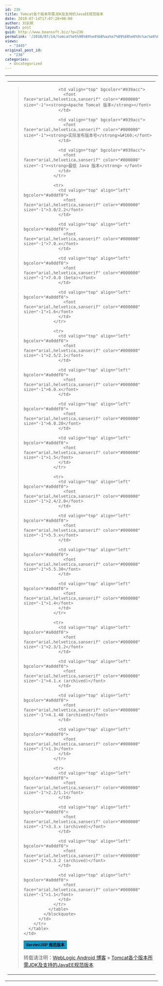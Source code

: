 ```yaml
---
id: 236
title: Tomcat各个版本所需JDK及支持的JavaEE规范版本
date: 2010-07-14T17:07:28+00:00
author: 刘长炯
layout: post
guid: http://www.beansoft.biz/?p=236
permalink: '/2010/07/14/tomcat%e5%90%84%e4%b8%aa%e7%89%88%e6%9c%ac%e6%89%80%e9%9c%80jdk%e5%8f%8a%e6%94%af%e6%8c%81%e7%9a%84javaee%e8%a7%84%e8%8c%83%e7%89%88%e6%9c%ac/'
views:
  - "3445"
original_post_id:
  - "236"
categories:
  - Uncategorized
---
```

</p> 

<table cellspacing="4" width="100%" border="0">
  <tr>
    <td valign="top" align="left" width="80%">
      <table cellspacing="0" cellpadding="2" width="100%" border="0">
        <tr>
          <td>
            <blockquote>
              <table class="detail-table">
                <tr>
                  <td valign="top" bgcolor="#039acc">
                    <font face="arial,helvetica,sanserif" color="#000000" size="-1"><strong>Servlet/JSP 规范版本</strong></font>
                  </td>
                  
                  <td valign="top" bgcolor="#039acc">
                    <font face="arial,helvetica,sanserif" color="#000000" size="-1"><strong>Apache Tomcat 版本</strong></font>
                  </td>
                  
                  <td valign="top" bgcolor="#039acc">
                    <font face="arial,helvetica,sanserif" color="#000000" size="-1"><strong>实际发布版本号</strong>&#160;</font>
                  </td>
                  
                  <td valign="top" bgcolor="#039acc">
                    <font face="arial,helvetica,sanserif" color="#000000" size="-1"><strong>最低 Java 版本</strong> </font>
                  </td>
                </tr>
                
                <tr>
                  <td valign="top" align="left" bgcolor="#a0ddf0">
                    <font face="arial,helvetica,sanserif" color="#000000" size="-1">3.0/2.2</font>
                  </td>
                  
                  <td valign="top" align="left" bgcolor="#a0ddf0">
                    <font face="arial,helvetica,sanserif" color="#000000" size="-1">7.0.x</font>
                  </td>
                  
                  <td valign="top" align="left" bgcolor="#a0ddf0">
                    <font face="arial,helvetica,sanserif" color="#000000" size="-1">7.0.0 (beta)</font>
                  </td>
                  
                  <td valign="top" align="left" bgcolor="#a0ddf0">
                    <font face="arial,helvetica,sanserif" color="#000000" size="-1">1.6</font>
                  </td>
                </tr>
                
                <tr>
                  <td valign="top" align="left" bgcolor="#a0ddf0">
                    <font face="arial,helvetica,sanserif" color="#000000" size="-1">2.5/2.1</font>
                  </td>
                  
                  <td valign="top" align="left" bgcolor="#a0ddf0">
                    <font face="arial,helvetica,sanserif" color="#000000" size="-1">6.0.x</font>
                  </td>
                  
                  <td valign="top" align="left" bgcolor="#a0ddf0">
                    <font face="arial,helvetica,sanserif" color="#000000" size="-1">6.0.28</font>
                  </td>
                  
                  <td valign="top" align="left" bgcolor="#a0ddf0">
                    <font face="arial,helvetica,sanserif" color="#000000" size="-1">1.5</font>
                  </td>
                </tr>
                
                <tr>
                  <td valign="top" align="left" bgcolor="#a0ddf0">
                    <font face="arial,helvetica,sanserif" color="#000000" size="-1">2.4/2.0</font>
                  </td>
                  
                  <td valign="top" align="left" bgcolor="#a0ddf0">
                    <font face="arial,helvetica,sanserif" color="#000000" size="-1">5.5.x</font>
                  </td>
                  
                  <td valign="top" align="left" bgcolor="#a0ddf0">
                    <font face="arial,helvetica,sanserif" color="#000000" size="-1">5.5.30</font>
                  </td>
                  
                  <td valign="top" align="left" bgcolor="#a0ddf0">
                    <font face="arial,helvetica,sanserif" color="#000000" size="-1">1.4</font>
                  </td>
                </tr>
                
                <tr>
                  <td valign="top" align="left" bgcolor="#a0ddf0">
                    <font face="arial,helvetica,sanserif" color="#000000" size="-1">2.3/1.2</font>
                  </td>
                  
                  <td valign="top" align="left" bgcolor="#a0ddf0">
                    <font face="arial,helvetica,sanserif" color="#000000" size="-1">4.1.x (archived)</font>
                  </td>
                  
                  <td valign="top" align="left" bgcolor="#a0ddf0">
                    <font face="arial,helvetica,sanserif" color="#000000" size="-1">4.1.40 (archived)</font>
                  </td>
                  
                  <td valign="top" align="left" bgcolor="#a0ddf0">
                    <font face="arial,helvetica,sanserif" color="#000000" size="-1">1.3</font>
                  </td>
                </tr>
                
                <tr>
                  <td valign="top" align="left" bgcolor="#a0ddf0">
                    <font face="arial,helvetica,sanserif" color="#000000" size="-1">2.2/1.1</font>
                  </td>
                  
                  <td valign="top" align="left" bgcolor="#a0ddf0">
                    <font face="arial,helvetica,sanserif" color="#000000" size="-1">3.3.x (archived)</font>
                  </td>
                  
                  <td valign="top" align="left" bgcolor="#a0ddf0">
                    <font face="arial,helvetica,sanserif" color="#000000" size="-1">3.3.2 (archived)</font>
                  </td>
                  
                  <td valign="top" align="left" bgcolor="#a0ddf0">
                    <font face="arial,helvetica,sanserif" color="#000000" size="-1">1.1</font>
                  </td>
                </tr>
              </table>
            </blockquote>
          </td>
        </tr>
      </table>
    </td>
  </tr>
</table>

转载请注明：[WebLogic Android 博客](http://www.beansoft.biz) &raquo; [Tomcat各个版本所需JDK及支持的JavaEE规范版本](http://www.beansoft.biz/2010/07/14/tomcat%e5%90%84%e4%b8%aa%e7%89%88%e6%9c%ac%e6%89%80%e9%9c%80jdk%e5%8f%8a%e6%94%af%e6%8c%81%e7%9a%84javaee%e8%a7%84%e8%8c%83%e7%89%88%e6%9c%ac/)
